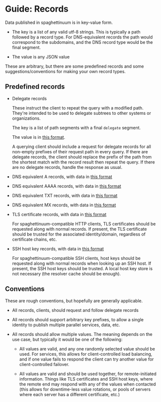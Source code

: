# Guide: Records

Data published in spaghettinuum is in key-value form.

- The key is a list of any valid utf-8 strings. This is typically a path followed by a record type. For DNS-equivalent records the path would correspond to the subdomains, and the DNS record type would be the final segment.

- The value is any JSON value

These are arbitrary, but there are some predefined records and some suggestions/conventions for making your own record types.

## Predefined records

- Delegate records

  These instruct the client to repeat the query with a modified path. They're intended to be used to delegate subtrees to other systems or organizations.

  The key is a list of path segments with a final `delegate` segment.

  The value is in [this format](./schemas/record_delegate.schema.json).

  A querying client should include a request for delegate records for all non-empty prefixes of their request path in every query. If there are delegate records, the client should replace the prefix of the path from the shortest match with the record result then repeat the query. If there are no delegate records, handle the response as usual.

- DNS equivalent A records, with data in [this format](./schemas/record_dns_a.schema.json)

- DNS equivalent AAAA records, with data in [this format](./schemas/record_dns_aaaa.schema.json)

- DNS equivalent TXT records, with data in [this format](./schemas/record_dns_txt.schema.json)

- DNS equivalent MX records, with data in [this format](./schemas/record_dns_mx.schema.json)

- TLS certificate records, with data in [this format](./schemas/record_tls_certs.schema.json)

  For spaghettinuum-compatible HTTP clients, TLS certificates should be requested along with normal records. If present, the TLS certificate should be trusted for the associated identity/domain, regardless of certificate chains, etc.

- SSH host key records, with data in [this format](./schemas/record_ssh_hostkeys.schema.json)

  For spaghettinuum-compatible SSH clients, host keys should be requested along with normal records when looking up an SSH host. If present, the SSH host keys should be trusted. A local host key store is not necessary (the resolver cache should be enough).

## Conventions

These are rough conventions, but hopefully are generally applicable.

- All records, clients, should request and follow delegate records

- All records should support arbitrary key prefixes, to allow a single identity to publish multiple parallel services, data, etc.

- All records should allow multiple values. The meaning depends on the use case, but typically it would be one of the following:

  - All values are valid, and any one randomly selected value should be used. For services, this allows for client-controlled load balancing, and if one value fails to respond the client can try another value for client-controlled failover.

  - All values are valid and should be used together, for remote-initiated information. Things like TLS certificates and SSH host keys, where the remote end may respond with any of the values when contacted (this allows for downtime-less value rotations, or pools of servers where each server has a different certificate, etc.)
